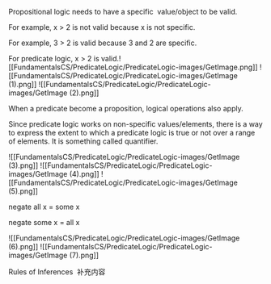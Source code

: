 Propositional logic needs to have a specific  value/object to be valid. 

For example, x > 2 is not valid because x is not specific. 

For example, 3 > 2 is valid because 3 and 2 are specific. 

For predicate logic, x > 2 is valid.![[FundamentalsCS/PredicateLogic/PredicateLogic-images/GetImage.png]]
![[FundamentalsCS/PredicateLogic/PredicateLogic-images/GetImage (1).png]]
![[FundamentalsCS/PredicateLogic/PredicateLogic-images/GetImage (2).png]]

When a predicate become a proposition, logical operations also apply. 

Since predicate logic works on non-specific values/elements, there is a way to express the extent to which a predicate logic is true or not over a range of elements. It is something called quantifier.

![[FundamentalsCS/PredicateLogic/PredicateLogic-images/GetImage (3).png]]
![[FundamentalsCS/PredicateLogic/PredicateLogic-images/GetImage (4).png]]
![[FundamentalsCS/PredicateLogic/PredicateLogic-images/GetImage (5).png]]

negate all x = some x 

negate some x = all x

![[FundamentalsCS/PredicateLogic/PredicateLogic-images/GetImage (6).png]]
![[FundamentalsCS/PredicateLogic/PredicateLogic-images/GetImage (7).png]]

Rules of Inferences 
补充内容